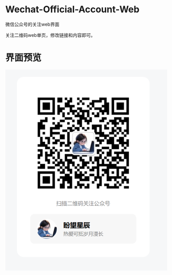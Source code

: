 # Wechat-Official-Account-Web
微信公众号的关注web界面

关注二维码web单页，修改链接和内容即可。

# 界面预览
![](./da972190c1bd58ef835f3e4d77755e86.png)
